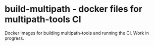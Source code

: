 # build-multipath - docker files for multipath-tools CI

Docker images for building multipath-tools and running the CI.
Work in progress.

